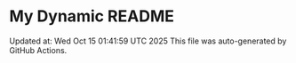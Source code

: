 # My Dynamic README
Updated at: Wed Oct 15 01:41:59 UTC 2025
This file was auto-generated by GitHub Actions.

